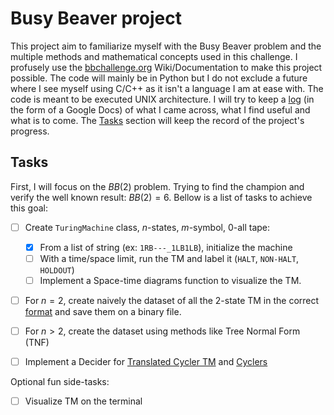 # Busy Beaver project
 This project aim to familiarize myself with the Busy Beaver problem and the multiple methods and mathematical concepts used in this challenge. I profusely use the [bbchallenge.org](https://bbchallenge.org) Wiki/Documentation to make this project possible. The code will mainly be in Python but I do not exclude a future where I see myself using C/C++ as it isn't a language I am at ease with. The code is meant to be executed UNIX architecture. I will try to keep a [log](https://docs.google.com/document/d/1KZJ1Nu9Quzz82vr_PGDgmZnZ-_PK_ruw39SiqjyxU7U/edit?usp=sharing) (in the form of a Google Docs) of what I came across, what I find useful and what is to come. The [Tasks](#tasks) section will keep the record of the project's progress.

## Tasks

First, I will focus on the $BB(2)$ problem. Trying to find the champion and verify the well known result: $BB(2)=6$. Bellow is a list of tasks to achieve this goal:

- [ ] Create ```TuringMachine``` class, $n$-states, $m$-symbol, $0$-all tape: 

  - [x] From a list of string (ex: ```1RB---_1LB1LB```), initialize the machine
  - [ ] With a time/space limit, run the TM and label it (```HALT```, ```NON-HALT```, ```HOLDOUT```)
  - [ ] Implement a Space-time diagrams function to visualize the TM.

- [ ] For $n=2$, create naively the dataset of all the 2-state TM in the correct [format](https://bbchallenge.org/method#format) and save them on a binary file.
- [ ] For $n>2$, create the dataset using methods like Tree Normal Form (TNF)

- [ ] Implement a Decider for [Translated Cycler TM](https://wiki.bbchallenge.org/wiki/Translated_cycler) and [Cyclers](https://discuss.bbchallenge.org/t/decider-cyclers/33)


Optional fun side-tasks:

- [ ] Visualize TM on the terminal 